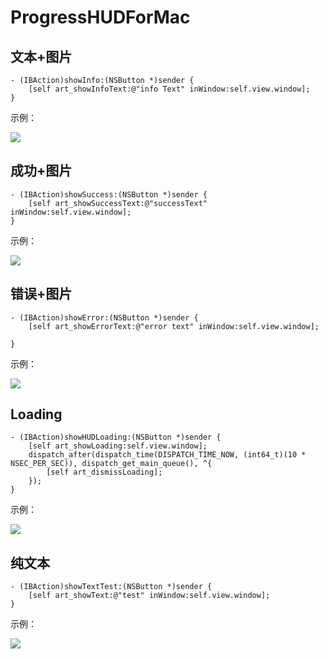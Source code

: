 # ProgressHUDForMac

## 文本+图片

```objc
- (IBAction)showInfo:(NSButton *)sender {
    [self art_showInfoText:@"info Text" inWindow:self.view.window];
}

```

示例：

![](http://og0h689k8.bkt.clouddn.com/18-4-18/99562354.jpg)

## 成功+图片

```objc
- (IBAction)showSuccess:(NSButton *)sender {
    [self art_showSuccessText:@"successText" inWindow:self.view.window];
}

```

示例：

![](http://og0h689k8.bkt.clouddn.com/18-4-18/64983714.jpg)

## 错误+图片

```
- (IBAction)showError:(NSButton *)sender {
    [self art_showErrorText:@"error text" inWindow:self.view.window];
    
}
```

示例：

![](http://og0h689k8.bkt.clouddn.com/18-4-18/45451641.jpg)


## Loading

```
- (IBAction)showHUDLoading:(NSButton *)sender {
    [self art_showLoading:self.view.window];
    dispatch_after(dispatch_time(DISPATCH_TIME_NOW, (int64_t)(10 * NSEC_PER_SEC)), dispatch_get_main_queue(), ^{
        [self art_dismissLoading];
    });
}
```

示例：

![](http://og0h689k8.bkt.clouddn.com/18-4-18/54091016.jpg)

## 纯文本

```
- (IBAction)showTextTest:(NSButton *)sender {
    [self art_showText:@"test" inWindow:self.view.window];
}
```

示例：

![](http://og0h689k8.bkt.clouddn.com/18-4-18/49284979.jpg)


